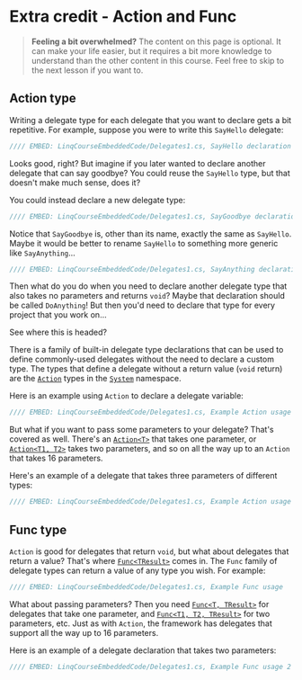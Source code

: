 # Extra credit - Action and Func
> **Feeling a bit overwhelmed?** The content on this page is optional. It can make your life easier, but it requires a bit more knowledge to understand than the other content in this course. Feel free to skip to the next lesson if you want to.

## Action type
Writing a delegate type for each delegate that you want to declare gets a bit repetitive. For example, suppose you were to write this `SayHello` delegate:

```csharp
//// EMBED: LinqCourseEmbeddedCode/Delegates1.cs, SayHello declaration
```
Looks good, right? But imagine if you later wanted to declare another delegate that can say goodbye? You could reuse the `SayHello` type, but that doesn't make much sense, does it?

You could instead declare a new delegate type:

```csharp
//// EMBED: LinqCourseEmbeddedCode/Delegates1.cs, SayGoodbye declaration
```
Notice that `SayGoodbye` is, other than its name, exactly the same as `SayHello`. Maybe it would be better to rename `SayHello` to something more generic like `SayAnything`...

```csharp
//// EMBED: LinqCourseEmbeddedCode/Delegates1.cs, SayAnything declaration
```
Then what do you do when you need to declare another delegate type that also takes no parameters and returns `void`? Maybe that declaration should be called `DoAnything`! But then you'd need to declare that type for every project that you work on...

See where this is headed?

There is a family of built-in delegate type declarations that can be used to define commonly-used delegates without the need to declare a custom type. The types that define a delegate without a return value (`void` return) are the [`Action`](https://msdn.microsoft.com/en-us/library/system.action(v=vs.110).aspx) types in the [`System`](https://msdn.microsoft.com/en-us/library/system(v=vs.110).aspx#Anchor_3) namespace.

Here is an example using `Action` to declare a delegate variable:

```csharp
//// EMBED: LinqCourseEmbeddedCode/Delegates1.cs, Example Action usage
```

But what if you want to pass some parameters to your delegate? That's covered as well. There's an [`Action<T>`](https://msdn.microsoft.com/en-us/library/018hxwa8(v=vs.110).aspx) that takes one parameter, or [`Action<T1, T2>`](https://msdn.microsoft.com/en-us/library/bb549311(v=vs.110).aspx) takes two parameters, and so on all the way up to an `Action` that takes 16 parameters.

Here's an example of a delegate that takes three parameters of different types:

```csharp
//// EMBED: LinqCourseEmbeddedCode/Delegates1.cs, Example Action usage 2
```

## Func type
`Action` is good for delegates that return `void`, but what about delegates that return a value? That's where [`Func<TResult>`](https://msdn.microsoft.com/en-us/library/bb534960(v=vs.110).aspx) comes in. The `Func` family of delegate types can return a value of any type you wish. For example:

```csharp
//// EMBED: LinqCourseEmbeddedCode/Delegates1.cs, Example Func usage
```

What about passing parameters? Then you need [`Func<T, TResult>`](https://msdn.microsoft.com/en-us/library/bb549151(v=vs.110).aspx) for delegates that take one parameter, and [`Func<T1, T2, TResult>`](https://msdn.microsoft.com/en-us/library/bb534647(v=vs.110).aspx) for two parameters, etc. Just as with `Action`, the framework has delegates that support all the way up to 16 parameters.

Here is an example of a delegate declaration that takes two parameters:

```csharp
//// EMBED: LinqCourseEmbeddedCode/Delegates1.cs, Example Func usage 2
```